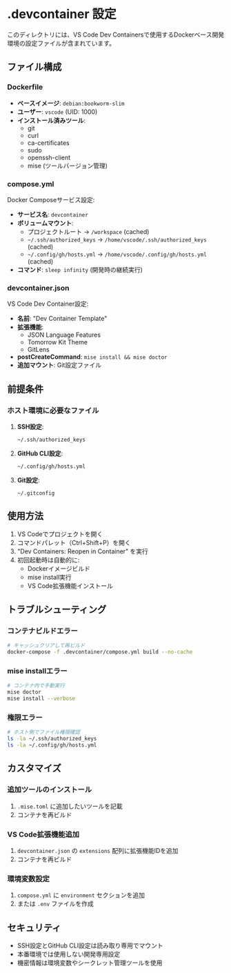 # .devcontainer 設定

このディレクトリには、VS Code Dev Containersで使用するDockerベース開発環境の設定ファイルが含まれています。

## ファイル構成

### Dockerfile
- **ベースイメージ**: `debian:bookworm-slim`
- **ユーザー**: `vscode` (UID: 1000)
- **インストール済みツール**:
  - git
  - curl 
  - ca-certificates
  - sudo
  - openssh-client
  - mise (ツールバージョン管理)

### compose.yml
Docker Composeサービス設定:
- **サービス名**: `devcontainer`
- **ボリュームマウント**:
  - プロジェクトルート → `/workspace` (cached)
  - `~/.ssh/authorized_keys` → `/home/vscode/.ssh/authorized_keys` (cached)
  - `~/.config/gh/hosts.yml` → `/home/vscode/.config/gh/hosts.yml` (cached)
- **コマンド**: `sleep infinity` (開発時の継続実行)

### devcontainer.json
VS Code Dev Container設定:
- **名前**: "Dev Container Template"
- **拡張機能**:
  - JSON Language Features
  - Tomorrow Kit Theme
  - GitLens
- **postCreateCommand**: `mise install && mise doctor`
- **追加マウント**: Git設定ファイル

## 前提条件

### ホスト環境に必要なファイル
1. **SSH設定**:
   ```
   ~/.ssh/authorized_keys
   ```

2. **GitHub CLI設定**:
   ```
   ~/.config/gh/hosts.yml
   ```

3. **Git設定**:
   ```
   ~/.gitconfig
   ```

## 使用方法

1. VS Codeでプロジェクトを開く
2. コマンドパレット（Ctrl+Shift+P）を開く
3. "Dev Containers: Reopen in Container" を実行
4. 初回起動時は自動的に:
   - Dockerイメージビルド
   - mise install実行
   - VS Code拡張機能インストール

## トラブルシューティング

### コンテナビルドエラー
```bash
# キャッシュクリアして再ビルド
docker-compose -f .devcontainer/compose.yml build --no-cache
```

### mise installエラー
```bash
# コンテナ内で手動実行
mise doctor
mise install --verbose
```

### 権限エラー
```bash
# ホスト側でファイル権限確認
ls -la ~/.ssh/authorized_keys
ls -la ~/.config/gh/hosts.yml
```

## カスタマイズ

### 追加ツールのインストール
1. `.mise.toml` に追加したいツールを記載
2. コンテナを再ビルド

### VS Code拡張機能追加
1. `devcontainer.json` の `extensions` 配列に拡張機能IDを追加
2. コンテナを再ビルド

### 環境変数設定
1. `compose.yml` に `environment` セクションを追加
2. または `.env` ファイルを作成

## セキュリティ

- SSH設定とGitHub CLI設定は読み取り専用でマウント
- 本番環境では使用しない開発専用設定
- 機密情報は環境変数やシークレット管理ツールを使用